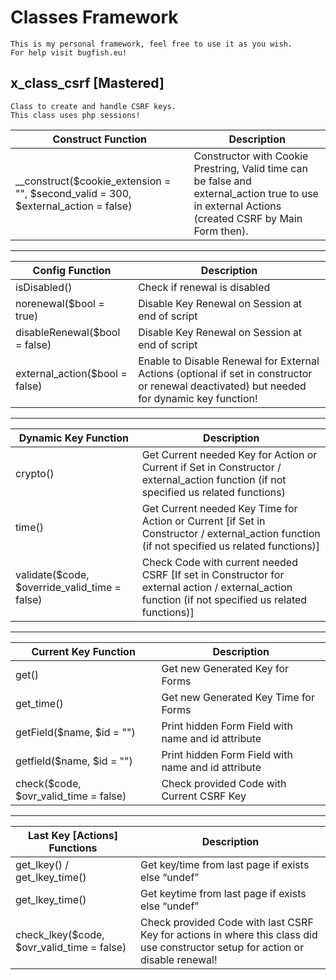 # Classes Framework
	This is my personal framework, feel free to use it as you wish.  
	For help visit bugfish.eu!
	
	

## x_class_csrf [Mastered]
	Class to create and handle CSRF keys.
	This class uses php sessions!
|Construct Function|Description|
| --|-- |
|__construct($cookie_extension = "", $second_valid = 300, $external_action = false)	| Constructor with Cookie Prestring, Valid time can be false and external_action true  to use in external Actions (created CSRF by Main Form then).|
--------------------------------------
|Config Function|Description|
| --|-- |
|isDisabled() | Check if renewal is disabled |
|norenewal($bool = true)	|Disable Key Renewal on Session at end of script |
|disableRenewal($bool = false)	|Disable Key Renewal on Session at end of script |
|external_action($bool = false)	|Enable to Disable Renewal for External Actions (optional if set in constructor or renewal deactivated) but needed for dynamic key function! |
--------------------------------------
|Dynamic Key Function |Description|
| --|-- |
|crypto() | Get Current needed Key for Action or Current if Set in Constructor / external_action function (if not specified us related functions) |
|time() | Get Current needed Key Time for Action or Current [if Set in Constructor / external_action function (if not specified us related functions)] |
|validate($code, $override_valid_time = false) | Check Code with current needed CSRF [If set in Constructor for external action / external_action function (if not specified us related functions)] |
--------------------------------------
|Current Key Function |Description|
| --|-- |
|get()	|Get new Generated Key for Forms|
|get_time()	|Get new Generated Key Time for Forms|
|getField($name, $id = "")|Print hidden Form Field with name and id attribute|
|getfield($name, $id = "")|Print hidden Form Field with name and id attribute|
|check($code, $ovr_valid_time = false)	|Check provided Code with Current CSRF Key|
--------------------------------------
|Last Key [Actions] Functions|Description|
| --|-- |
|get_lkey() / get_lkey_time()	|Get key/time from last page if exists else “undef”|
|get_lkey_time()|Get keytime from last page if exists else “undef”|
|check_lkey($code, $ovr_valid_time = false)	|Check provided Code with last CSRF Key for actions in where this class did use constructor setup for action or disable renewal!|